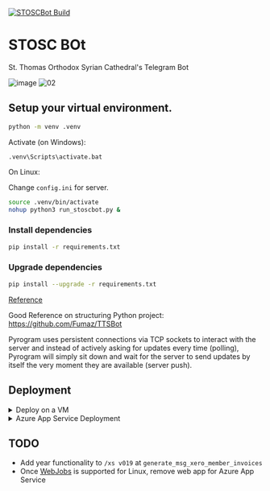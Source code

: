 [![STOSCBot Build](https://github.com/viper25/stoscbot/actions/workflows/python-app.yml/badge.svg)](https://github.com/viper25/stoscbot/actions/workflows/python-app.yml)

# STOSC BOt
St. Thomas Orthodox Syrian Cathedral's Telegram Bot

![image](https://user-images.githubusercontent.com/327990/142089101-04f782d3-0982-4ac0-83d0-899d714bc1cb.png) ![02](https://user-images.githubusercontent.com/327990/142300513-b2cbde04-f695-40f3-92f3-5e56649550f9.png)



## Setup your virtual environment. 
```bash
python -m venv .venv
```

Activate (on Windows):
```dos
.venv\Scripts\activate.bat
```

On Linux:

Change `config.ini` for server. 

```bash
source .venv/bin/activate
nohup python3 run_stoscbot.py &
```

### Install dependencies

```bash
pip install -r requirements.txt
```

### Upgrade dependencies

```bash
pip install --upgrade -r requirements.txt
```


[Reference](https://docs.pyrogram.org/)

Good Reference on structuring Python project: 
https://github.com/Fumaz/TTSBot

Pyrogram uses persistent connections via TCP sockets to interact with the server and instead of actively asking for updates every time (polling), Pyrogram will simply sit down and wait for the server to send updates by itself the very moment they are available (server push).

## Deployment
<details>
<summary>Deploy on a VM</summary>

1. It is best create a new session file when deploying to a new instance. To do so, delete any existing `.session` file and run `python3 run_stoscbot.py` and enter the bot ID to create new `*.session` files
2. Subsequently run headless as ` nohup python3 run_stoscbot.py &`
</details>

<details>
<summary>Azure App Service Deployment
</summary>


1. In `.vscode\settings.json` set files to be ignored under the key `appService.zipIgnorePattern`.

    ```json
    {
        "appService.defaultWebAppToDeploy": "/subscriptions/xxx-xxx-xxx-xxx-xxx/resourceGroups/STOSC/providers/Microsoft.Web/sites/stosc-bot-2",
        "appService.deploySubpath": ".",
        "appService.zipIgnorePattern": [
            ".venv{,/**}",
            ".vscode{,/**}",
            ".github{,/**}",
            "__pycache__{,/**}",
            ".git{,/**}",
            ".env{,/**}"
        ],
    }
    ```
2. Add Timezone as an Application Settings variable i.e. `TZ=Asia/Singapore`
3. Set a startup script in Azure Console under `Startup Command`. This is what will be used to start the bot (do not ignore the `.session` file). 
4. It is expected the app provide an application running at port 8000. If not, the Azure App Service container will stop after a while (and our bot process will be killed). 
</details>

## TODO
* Add year functionality to `/xs v019` at `generate_msg_xero_member_invoices`
* Once [WebJobs](https://docs.microsoft.com/en-us/azure/app-service/webjobs-create#overview) is supported for Linux, remove web app for Azure App Service
